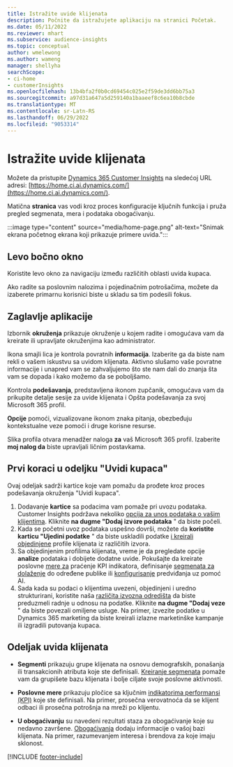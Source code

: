 ```yaml
---
title: Istražite uvide klijenata
description: Počnite da istražujete aplikaciju na stranici Početak.
ms.date: 05/11/2022
ms.reviewer: mhart
ms.subservice: audience-insights
ms.topic: conceptual
author: wmelewong
ms.author: wameng
manager: shellyha
searchScope:
- ci-home
- customerInsights
ms.openlocfilehash: 13b4bfa2f0b0cd69454c025e2f59de3dd6bb75a3
ms.sourcegitcommit: a97d31a647a5d259140a1baaeef8c6ea10b8cbde
ms.translationtype: MT
ms.contentlocale: sr-Latn-RS
ms.lasthandoff: 06/29/2022
ms.locfileid: "9053314"
---
```

# <a name="explore-customer-insights"></a>Istražite uvide klijenata

Možete da pristupite [Dynamics 365 Customer Insights](https://home.ci.ai.dynamics.com/) na sledećoj URL adresi: [https://home.ci.ai.dynamics.com/](https://home.ci.ai.dynamics.com/).

Matična **stranica** vas vodi kroz proces konfiguracije ključnih funkcija i pruža pregled segmenata, mera i podataka obogaćivanju.

:::image type="content" source="media/home-page.png" alt-text="Snimak ekrana početnog ekrana koji prikazuje primere uvida.":::

## <a name="left-side-pane"></a>Levo bočno okno

Koristite levo okno za navigaciju između različitih oblasti uvida kupaca.

Ako radite sa poslovnim nalozima i pojedinačnim potrošačima, možete da izaberete primarnu korisnici biste u skladu sa tim podesili fokus.

## <a name="application-header"></a>Zaglavlje aplikacije

Izbornik **okruženja** prikazuje okruženje u kojem radite i omogućava vam da kreirate ili upravljate okruženjima kao administrator.

Ikona smajli lica je kontrola povratnih **informacija**. Izaberite ga da biste nam rekli o vašem iskustvu sa uvidom klijenata. Aktivno slušamo vaše povratne informacije i unapred vam se zahvaljujemo što ste nam dali do znanja šta vam se dopada i kako možemo da se poboljšamo.

Kontrola **podešavanja**, predstavljena ikonom zupčanik, omogućava vam da prikupite detalje sesije za uvide klijenata i Opšta podešavanja za svoj Microsoft 365 profil.

**Opcije** pomoći, vizualizovane ikonom znaka pitanja, obezbeđuju kontekstualne veze pomoći i druge korisne resurse.

Slika profila otvara menadžer naloga **za** vaš Microsoft 365 profil. Izaberite **moj nalog da** biste upravljali ličnim postavkama.

## <a name="getting-started-with-customer-insights-section"></a>Prvi koraci u odeljku "Uvidi kupaca"

Ovaj odeljak sadrži kartice koje vam pomažu da prođete kroz proces podešavanja okruženja "Uvidi kupaca".

1. Dodavanje **kartice** sa podacima vam pomaže pri uvozu podataka. Customer Insights podržava nekoliko [opcija za unos podataka o vašim klijentima](data-sources.md). Kliknite **na dugme "Dodaj izvore podataka** " da biste počeli.
1. Kada se početni uvoz podataka uspešno dovrši, možete da **koristite karticu "Ujedini podatke** " da biste uskladili podatke [i kreirali objedinjene](data-unification.md) profile klijenata iz različitih izvora. 
1. Sa objedinjenim profilima klijenata, vreme je da pregledate opcije **analize** podataka i dobijete dodatne uvide. Pokušajte da kreirate poslovne [mere za](measures.md) praćenje KPI indikatora, definisanje [segmenata za dolaženje](segments.md) do određene publike ili [konfigurisanje](predictions-overview.md) predviđanja uz pomoć AI.
1. Sada kada su podaci o klijentima uvezeni, objedinjeni i uredno strukturirani, koristite naša [različita izvozna odredišta](export-destinations.md) da biste preduzmeli radnje u odnosu na podatke. Kliknite **na dugme "Dodaj veze** " da biste povezali omiljene usluge. Na primer, izvezite podatke u Dynamics 365 marketing da biste kreirali izlazne marketinške kampanje ili izgradili putovanja kupaca. 

## <a name="your-customer-insights-section"></a>Odeljak uvida klijenata

- **Segmenti** prikazuju grupe klijenata na osnovu demografskih, ponašanja ili transakcionih atributa koje ste definisali. [Kreiranje segmenata](segments.md) pomaže vam da grupišete bazu klijenata i bolje ciljate svoje poslovne aktivnosti.

- **Poslovne mere** prikazuju pločice sa ključnim [indikatorima performansi (KPI)](measures.md) koje ste definisali. Na primer, prosečna verovatnoća da se klijent odbaci ili prosečna potrošnja na mreži po klijentu.

- **U obogaćivanju** su navedeni rezultati staza za obogaćivanje koje su nedavno završene. [Obogaćivanja](enrichment-hub.md) dodaju informacije o vašoj bazi klijenata. Na primer, razumevanjem interesa i brendova za koje imaju sklonost.


[!INCLUDE [footer-include](includes/footer-banner.md)]
